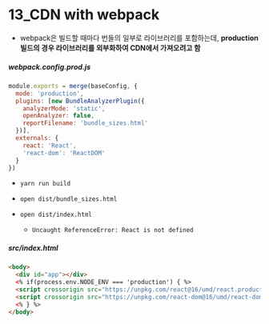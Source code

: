 # 13_CDN with webpack



- webpack은 빌드할 때마다 번들의 일부로 라이브러리를 포함하는데, **production 빌드의 경우 라이브러리를 외부화하여 CDN에서 가져오려고 함**



##### webpack.config.prod.js

```js
module.exports = merge(baseConfig, {
  mode: 'production',
  plugins: [new BundleAnalyzerPlugin({
    analyzerMode: 'static',
    openAnalyzer: false,
    reportFilename: 'bundle_sizes.html'
  })],
  externals: {
    react: 'React',
    'react-dom': 'ReactDOM'
  }
})
```

- `yarn run build`

- `open dist/bundle_sizes.html`

- `open dist/index.html`

  - `Uncaught ReferenceError: React is not defined`



##### src/index.html

```html
<body>
  <div id="app"></div>
  <% if(process.env.NODE_ENV === 'production') { %>
  <script crossorigin src="https://unpkg.com/react@16/umd/react.production.min.js"></script>
  <script crossorigin src="https://unpkg.com/react-dom@16/umd/react-dom.production.min.js"></script>
  <% } %>
</body>
```




